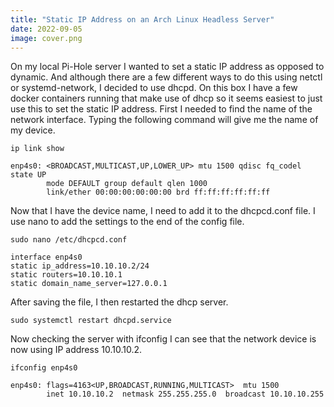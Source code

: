 ```yaml
---
title: "Static IP Address on an Arch Linux Headless Server"
date: 2022-09-05
image: cover.png
---
```

On my local Pi-Hole server I wanted to set a static IP address as opposed to dynamic. And although there are a few different ways to do this using netctl or systemd-network, I decided to use dhcpd. On this box I have a few docker containers running that make use of dhcp so it seems easiest to just use this to set the static IP address.
First I needed to find the name of the network interface. Typing the following command will give me the name of my device.
```
ip link show

enp4s0: <BROADCAST,MULTICAST,UP,LOWER_UP> mtu 1500 qdisc fq_codel state UP
        mode DEFAULT group default qlen 1000
        link/ether 00:00:00:00:00:00 brd ff:ff:ff:ff:ff:ff
```
Now that I have the device name, I need to add it to the dhcpcd.conf file. I use nano to add the settings to the end of the config file.
```
sudo nano /etc/dhcpcd.conf

interface enp4s0
static ip_address=10.10.10.2/24
static routers=10.10.10.1
static domain_name_server=127.0.0.1
```
After saving the file, I then restarted the dhcp server.
```
sudo systemctl restart dhcpd.service
```
Now checking the server with ifconfig I can see that the network device is now using IP address 10.10.10.2.
```
ifconfig enp4s0

enp4s0: flags=4163<UP,BROADCAST,RUNNING,MULTICAST>  mtu 1500
        inet 10.10.10.2  netmask 255.255.255.0  broadcast 10.10.10.255
```
